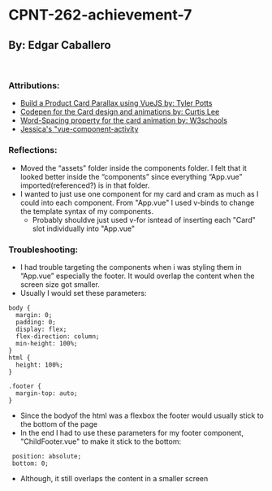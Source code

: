 # CPNT-262-achievement-7
## By: Edgar Caballero
<br>

### Attributions:
- [Build a Product Card Parallax using VueJS by: Tyler Potts](https://www.youtube.com/watch?v=xrqI4rXW3dM&t=468s)
- [Codepen for the Card design and animations by: Curtis Lee](https://codepen.io/that_boy_curt/pen/mdbvxoW?editors=0110)
- [Word-Spacing property for the card animation by: W3schools](https://www.w3schools.com/cssref/pr_text_word-spacing.asp)
- [Jessica's "vue-component-activity](https://github.com/Enyorose/vue-component-activity)

### Reflections:
- Moved the “assets” folder inside the components folder. I felt that it looked better inside the “components” since everything “App.vue”  imported(referenced?)  is in that folder. 
- I wanted to just use one component for my card and cram as much as I could into each component. From "App.vue" I used v-binds to change the template syntax of my components.
    - Probably shouldve just used v-for isntead of inserting each "Card" slot individually into "App.vue"

### Troubleshooting:
 - I had trouble targeting the components when i was styling them in “App.vue” especially the footer. It would overlap the content when the screen size got smaller. 
  - Usually I would set these parameters:

```
body {
  margin: 0;
  padding: 0;
  display: flex;
  flex-direction: column;
  min-height: 100%;
}
html {
  height: 100%;
}

.footer {
  margin-top: auto;
}
```

 - Since the bodyof the html was a flexbox the footer would usually stick to the bottom of the page
 - In the end I had to use these parameters for my footer component, "ChildFooter.vue" to make it stick to the bottom:
 ```
  position: absolute;
  bottom: 0;
 ```
 - Although, it still overlaps the content in a smaller screen